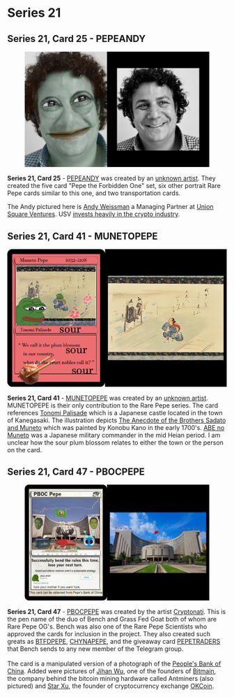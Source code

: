 # Series 21

## Series 21, Card 25 - PEPEANDY

<figure><img src="../../../.gitbook/assets/S21 C25 - PEPEANDY card and source.png" alt=""><figcaption></figcaption></figure>

**Series 21, Card 25** - [PEPEANDY](https://pepe.wtf/asset/PEPEANDY) was created by an [unknown artist](https://pepe.wtf/artists/1LHPw5hFTr8NYkE86b3F11y7vnBhmpJrts). They created the five card "Pepe the Forbidden One" set, six other portrait Rare Pepe cards similar to this one, and two transportation cards.

The Andy pictured here is [Andy Weissman](https://www.usv.com/people/andy-weissman/) a Managing Partner at [Union Square Ventures](https://www.usv.com/). USV [invests heavily in the crypto industry](https://www.theblock.co/linked/92652/union-square-ventures-crypto-2021-fund).

## Series 21, Card 41 - MUNETOPEPE

![](<../../../.gitbook/assets/S21 C41 - MUNETOPEPE source and card.jpg>)

**Series 21, Card 41** - [MUNETOPEPE](https://pepe.wtf/asset/MUNETOPEPE) was created by an [unknown artist](https://pepe.wtf/artists/1HxpuXAdaWbGr81bRXE5GKKw3aPZxoxzBg). MUNETOPEPE is their only contribution to the Rare Pepe series. The card references [Tonomi Palisade](https://en.wikipedia.org/wiki/Tonomi\_Palisade) which is a Japanese castle located in the town of Kanegasaki. The illustration depicts [The Anecdote of the Brothers Sadato and Muneto](https://www.fukushima-museum.jp/abe-no-sadato-muneto/) which was painted by Konobu Kano in the early 1700's.  [ABE no Muneto](https://www.japanese-wiki-corpus.org/person/ABE%20no%20Muneto.html) was a Japanese military commander in the mid Heian period. I am unclear how the sour plum blossom relates to either the town or the person on the card.&#x20;

## Series 21, Card 47 - PBOCPEPE

<figure><img src="../../../.gitbook/assets/S21 C47 - PBOCPEPE card and source.jpg" alt=""><figcaption></figcaption></figure>

**Series 21, Card 47** - [PBOCPEPE](https://pepe.wtf/asset/PBOCPEPE) was created by the artist [Cryptonati](https://pepe.wtf/artists/Cryptonati). This is the pen name of the duo of Bench and Grass Fed Goat both of whom are Rare Pepe OG's. Bench was also one of the Rare Pepe Scientists who approved the cards for inclusion in the project. They also created such greats as [BTFDPEPE](https://pepe.wtf/asset/BTFDPEPE), [CHYNAPEPE](https://pepe.wtf/asset/CHYNAPEPE), and the giveaway card [PEPETRADERS](https://pepe.wtf/asset/PEPETRADERS) that Bench sends to any new member of the Telegram group. \
\
The card is a manipulated version of a photograph of the [People's Bank of China](https://en.wikipedia.org/wiki/People's\_Bank\_of\_China). Added were pictures of [Jihan Wu](https://en.wikipedia.org/wiki/Jihan\_Wu), one of the founders of [Bitmain](https://en.wikipedia.org/wiki/Bitmain), the company behind the bitcoin mining hardware called Antminers (also pictured) and [Star Xu](https://www.coindesk.com/tag/star-xu/), the founder of cryptocurrency exchange [OKCoin](https://www.okcoin.com/).

